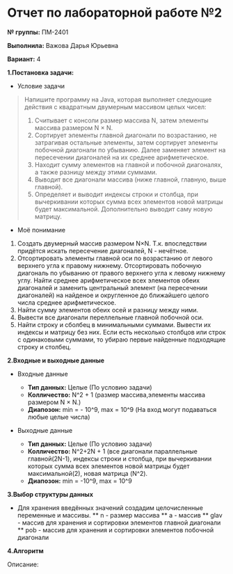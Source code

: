 # Отчет по лабораторной работе №2

**№ группы:** ПМ-2401

**Выполнила:** Важова Дарья Юрьевна

**Вариант:** 4

**1.Постановка задачи:**

* Условие задачи
>Напишите программу на Java, которая выполняет следующие действия
с квадратным двумерным массивом целых чисел:
>1. Считывает с консоли размер массива N, затем элементы массива
размером N × N.
>2. Сортирует элементы главной диагонали по возрастанию, не затрагивая остальные элементы, затем сортирует элементы побочной
диагонали по убыванию. Далее заменяет элемент на пересечении
диагоналей на их среднее арифметическое.
>3. Находит сумму элементов на главной и побочной диагоналях, а
также разницу между этими суммами.
>4. Выводит все диагонали массива (ниже главной, главную, выше
главной).
>5. Определяет и выводит индексы строки и столбца, при вычеркивании которых сумма всех элементов новой матрицы будет максимальной. Дополнительно выводит саму новую матрицу.


* Моё понимание
1. Создать двумерный массив размером N×N. Т.к. впоследствии придётся искать пересечение диагоналей, N - нечётное.
2. Отсортировать элементы главной оси по возрастанию от левого верхнего угла к правому нижнему. Отсортировать побочную диагональ по убыванию от правого верхнего угла к левому нижнему углу. Найти среднее арифметическое всех элементов обеих диагоналей и заменить центральный элемент (на пересечении диагоналей) на найденое и округленное до ближайшего целого числа среднее арифметическое.
3. Найти сумму элементов обеих осей и разницу между ними.
4. Вывести все диагонали переллельные главной побочной оси.
5. Найти строку и сболбец в минимальными суммами. Вывести их индексы и матрицу без них. Если есть несколько столбцов или строк с одинаковыми суммами, то убираю первые найденные подходящие строку и столбец.


**2.Входные и выходные данные**

* Входные данные
  * **Тип данных:** Целые (По условию задачи)
  * **Колличество:** N^2 + 1 (размер массива,элементы массива
размером N × N.)
  * **Диапозон:** min = - 10^9, max = 10^9 (На вход могут подаваться любые целые числа)

* Выходные данные
  * **Тип данных:** Целые (По условию задачи)
  * **Колличество:** N^2+2N + 1 (все диагонали параллельные главной(2N-1), индексы строки и столбца, при вычеркивании которых сумма всех элементов новой матрицы будет максимальной(2), новая матрица (N^2).
  * **Диапозон:** min = -10^9, max = 10^9
    
**3.Выбор структуры данных**

* Для хранения введённых значений создадим целочисленные переменные и массивы.
** n - размер массива
** a - массив 
** glav - массив для хранения и сортировки элементов главной диагонали
** pob -  массив для хранения и сортировки элементов побочной диагонали

**4.Алгоритм**

Описание:
